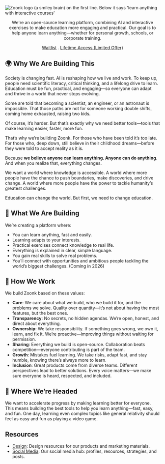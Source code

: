 <picture>
  <source media="(prefers-color-scheme: dark)" srcset="https://github.com/user-attachments/assets/345ed7d9-40a8-4ebb-adf1-8f22cafa492d">
  <source media="(prefers-color-scheme: light)" srcset="https://github.com/user-attachments/assets/8d018809-14b9-435b-9409-d515c599335d">
  <img alt="Zoonk logo (a smiley brain) on the first line. Below it says 'learn anything with interactive courses'" src="https://github.com/user-attachments/assets/8d018809-14b9-435b-9409-d515c599335d">
</picture>

<p align="center">
  We're an open-source learning platform, combining AI and interactive exercises to make education more engaging and practical. Our goal is to help anyone learn anything—whether for personal growth, schools, or corporate training.
</p>

<p align="center">
  <a href="https://forms.gle/jHeTqPUkw1vA7wLh8">Waitlist</a>
  .
  <a href="https://github.com/sponsors/ceolinwill?frequency=one-time">Lifetime Access (Limited Offer)</a>
</p>

## 🌍 Why We Are Building This

Society is changing fast. AI is reshaping how we live and work. To keep up, people need scientific literacy, critical thinking, and a lifelong drive to learn. Education must be fun, practical, and engaging—so everyone can adapt and thrive in a world that never stops evolving.

Some are told that becoming a scientist, an engineer, or an astronaut is impossible. That those paths are not for someone working double shifts, coming home exhausted, raising two kids.

Of course, it’s harder. But that’s exactly why we need better tools—tools that make learning easier, faster, more fun.

That’s why we’re building Zoonk. For those who have been told it’s too late. For those who, deep down, still believe in their childhood dreams—before they were told to accept reality as it is.

Because **we believe anyone can learn anything. Anyone can do anything.** And when you realize that, everything changes.

We want a world where knowledge is accessible. A world where more people have the chance to push boundaries, make discoveries, and drive change. A world where more people have the power to tackle humanity’s greatest challenges.

Education can change the world. But first, we need to change education.

## 🧠 What We Are Building

We’re creating a platform where:

- You can learn anything, fast and easily.
- Learning adapts to your interests.
- Practical exercises connect knowledge to real life.
- Everything is explained in clear, simple language.
- You gain real skills to solve real problems.
- You’ll connect with opportunities and ambitious people tackling the world’s biggest challenges. (Coming in 2026)

## 🔧 How We Work

We build Zoonk based on these values:

- **Care**: We care about what we build, who we build it for, and the problems we solve. Quality over quantity—it’s not about having the most features, but the best ones.
- **Transparency**: No secrets, no hidden agendas. We’re open, honest, and direct about everything.
- **Ownership**: We take responsibility. If something goes wrong, we own it, learn, and fix it. We’re proactive—improving things without waiting for permission.
- **Sharing**: Everything we build is open-source. Collaboration beats competition—everyone contributing is part of the team.
- **Growth**: Mistakes fuel learning. We take risks, adapt fast, and stay humble, knowing there’s always more to learn.
- **Inclusion**: Great products come from diverse teams. Different perspectives lead to better solutions. Every voice matters—we make sure everyone is heard, respected, and included.

## 🚀 Where We’re Headed

We want to accelerate progress by making learning better for everyone. This means building the best tools to help you learn anything—fast, easy, and fun. One day, learning even complex topics like general relativity should feel as easy and fun as playing a video game.

## Resources

- [Design](https://github.com/zoonk/design): Design resources for our products and marketing materials.
- [Social Media](https://github.com/zoonk/social-media): Our social media hub: profiles, resources, strategies, and posts.
